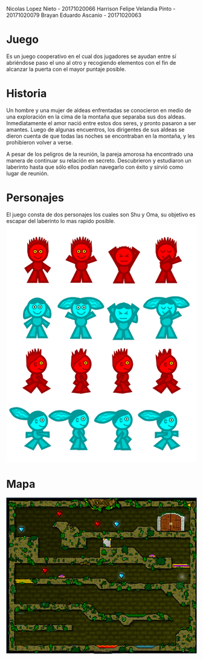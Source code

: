 Nicolas Lopez Nieto - 20171020066
Harrison Felipe Velandia Pinto - 20171020079
Brayan Eduardo Ascanio - 20171020063

# Juego
Es un juego cooperativo en el cual dos jugadores se ayudan entre sí abriéndose paso el uno al otro y recogiendo elementos con el fin de alcanzar la puerta con el mayor puntaje posible.

# Historia
Un hombre y una mujer de aldeas enfrentadas se conocieron en medio de una exploración en la cima de la montaña que separaba sus dos aldeas. Inmediatamente el amor nació entre estos dos seres, y pronto pasaron a ser amantes. Luego de algunas encuentros, los dirigentes de sus aldeas se dieron cuenta de que todas las noches se encontraban en la montaña, y les prohibieron volver a verse.

A pesar de los peligros de la reunión, la pareja amorosa ha encontrado una manera de continuar su relación en secreto. Descubrieron y estudiaron un laberinto hasta que sólo ellos podían navegarlo con éxito y sirvió como lugar de reunión.
# Personajes
El juego consta de dos personajes los cuales son Shu y Oma, su objetivo es escapar del laberinto lo mas rapido posible. 
![Estructura](https://github.com/nicolaslopez99/Juego/blob/master/Sprites_Juego.png)


# Mapa
![Estructura](https://github.com/nicolaslopez99/Juego/blob/master/fondo%20juego.png)

